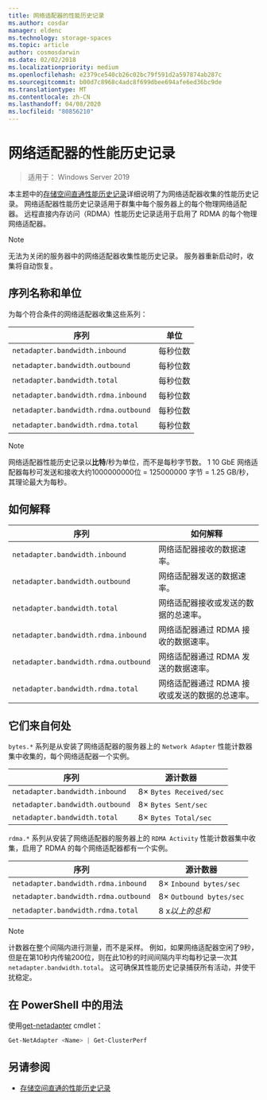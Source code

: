 ```yaml
---
title: 网络适配器的性能历史记录
ms.author: cosdar
manager: eldenc
ms.technology: storage-spaces
ms.topic: article
author: cosmosdarwin
ms.date: 02/02/2018
ms.localizationpriority: medium
ms.openlocfilehash: e2379ce540cb26c02bc79f591d2a597874ab287c
ms.sourcegitcommit: b00d7c8968c4adc8f699dbee694afe6ed36bc9de
ms.translationtype: MT
ms.contentlocale: zh-CN
ms.lasthandoff: 04/08/2020
ms.locfileid: "80856210"
---
```

# <a name="performance-history-for-network-adapters"></a>网络适配器的性能历史记录

> 适用于： Windows Server 2019

本主题中的[存储空间直通性能历史记录](performance-history.md)详细说明了为网络适配器收集的性能历史记录。 网络适配器性能历史记录适用于群集中每个服务器上的每个物理网络适配器。 远程直接内存访问（RDMA）性能历史记录适用于启用了 RDMA 的每个物理网络适配器。

   > [!NOTE]
   > 无法为关闭的服务器中的网络适配器收集性能历史记录。 服务器重新启动时，收集将自动恢复。

## <a name="series-names-and-units"></a>序列名称和单位

为每个符合条件的网络适配器收集这些系列：

| 序列                               | 单位            |
|--------------------------------------|-----------------|
| `netadapter.bandwidth.inbound`       | 每秒位数 |
| `netadapter.bandwidth.outbound`      | 每秒位数 |
| `netadapter.bandwidth.total`         | 每秒位数 |
| `netadapter.bandwidth.rdma.inbound`  | 每秒位数 |
| `netadapter.bandwidth.rdma.outbound` | 每秒位数 |
| `netadapter.bandwidth.rdma.total`    | 每秒位数 |

   > [!NOTE]
   > 网络适配器性能历史记录以**比特**/秒为单位，而不是每秒字节数。 1 10 GbE 网络适配器每秒可发送和接收大约1000000000位 = 125000000 字节 = 1.25 GB/秒，其理论最大为每秒。

## <a name="how-to-interpret"></a>如何解释

| 序列                               | 如何解释                                                      |
|--------------------------------------|-----------------------------------------------------------------------|
| `netadapter.bandwidth.inbound`       | 网络适配器接收的数据速率。                         |
| `netadapter.bandwidth.outbound`      | 网络适配器发送的数据速率。                             |
| `netadapter.bandwidth.total`         | 网络适配器接收或发送的数据的总速率。           |
| `netadapter.bandwidth.rdma.inbound`  | 网络适配器通过 RDMA 接收的数据速率。               |
| `netadapter.bandwidth.rdma.outbound` | 网络适配器通过 RDMA 发送的数据速率。                   |
| `netadapter.bandwidth.rdma.total`    | 网络适配器通过 RDMA 接收或发送的数据的总速率。 |

## <a name="where-they-come-from"></a>它们来自何处

`bytes.*` 系列是从安装了网络适配器的服务器上的 `Network Adapter` 性能计数器集中收集的，每个网络适配器一个实例。

| 序列                           | 源计数器           |
|----------------------------------|--------------------------|
| `netadapter.bandwidth.inbound`   | 8× `Bytes Received/sec` |
| `netadapter.bandwidth.outbound`  | 8× `Bytes Sent/sec`     |
| `netadapter.bandwidth.total`     | 8× `Bytes Total/sec`    |

`rdma.*` 系列从安装了网络适配器的服务器上的 `RDMA Activity` 性能计数器集中收集，启用了 RDMA 的每个网络适配器都有一个实例。

| 序列                               | 源计数器           |
|--------------------------------------|--------------------------|
| `netadapter.bandwidth.rdma.inbound`  | 8× `Inbound bytes/sec`  |
| `netadapter.bandwidth.rdma.outbound` | 8× `Outbound bytes/sec` |
| `netadapter.bandwidth.rdma.total`    | 8 x*以上的总和*   |

   > [!NOTE]
   > 计数器在整个间隔内进行测量，而不是采样。 例如，如果网络适配器空闲了9秒，但是在第10秒内传输200位，则在此10秒的时间间隔内平均每秒记录一次其 `netadapter.bandwidth.total`。 这可确保其性能历史记录捕获所有活动，并使干扰稳定。

## <a name="usage-in-powershell"></a>在 PowerShell 中的用法

使用[get-netadapter](https://docs.microsoft.com/powershell/module/netadapter/get-netadapter) cmdlet：

```PowerShell
Get-NetAdapter <Name> | Get-ClusterPerf
```

## <a name="see-also"></a>另请参阅

- [存储空间直通的性能历史记录](performance-history.md)
